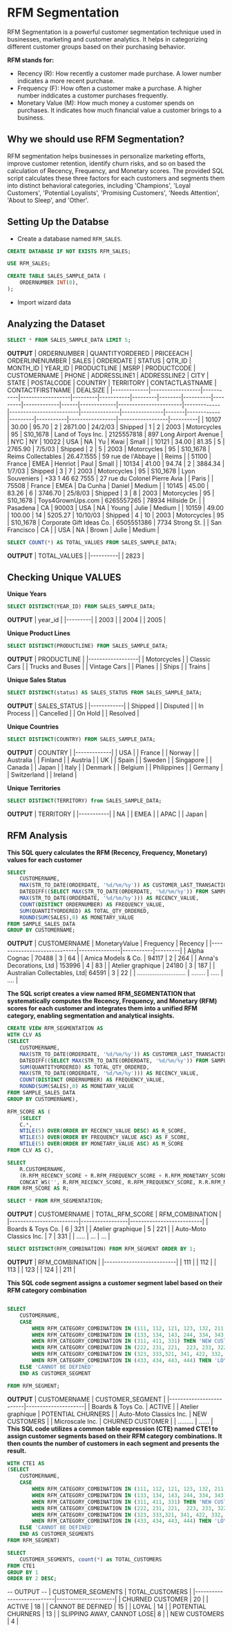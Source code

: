
# RFM Segmentation

RFM Segmentation is a powerful customer segmentation technique used in businesses, marketing and customer analytics. It helps in categorizing different customer groups based on their purchasing behavior.

**RFM stands for:**
- Recency (R): How recently a customer made purchase. A lower number indicates a more recent purchase.
- Frequency (F): How often a customer make a purchase. A higher number inddicates a customer purchases frequently. 
- Monetary Value (M): How much money a customer spends on purchases. It indicates how much financial value a customer brings to a business.

## Why we should use RFM Segmentation?

RFM segmentation helps businesses in personalize marketing efforts, improve customer retention, identify churn risks, and so on based the calculation of Recency, Frequency, and Monetary scores. The provided SQL script calculates these three factors for each customers and segments them into distinct behavioral categories, including 'Champions', 'Loyal Customers', 'Potential Loyalists', 'Promising Customers', 'Needs Attention', 'About to Sleep', and 'Other'.


## Setting Up the Databse

- Create a database named `RFM_SALES`.
```sql
CREATE DATABASE IF NOT EXISTS RFM_SALES;

USE RFM_SALES;

CREATE TABLE SALES_SAMPLE_DATA (
    ORDERNUMBER INT(8),
);
```
- Import wizard data

## Analyzing the Dataset

```sql
SELECT * FROM SALES_SAMPLE_DATA LIMIT 5;
```
**OUTPUT**
| ORDERNUMBER | QUANTITYORDERED | PRICEEACH | ORDERLINENUMBER | SALES   | ORDERDATE | STATUS  | QTR_ID | MONTH_ID | YEAR_ID | PRODUCTLINE | MSRP | PRODUCTCODE | CUSTOMERNAME          | PHONE       | ADDRESSLINE1            | ADDRESSLINE2 | CITY          | STATE | POSTALCODE | COUNTRY | TERRITORY | CONTACTLASTNAME | CONTACTFIRSTNAME | DEALSIZE |
|-------------|------------------|-----------|------------------|---------|-----------|---------|--------|----------|---------|-------------|------|-------------|-----------------------|-------------|-------------------------|--------------|---------------|-------|------------|---------|-----------|-----------------|------------------|----------|
| 10107       | 30.00            | 95.70     | 2                | 2871.00 | 24/2/03   | Shipped | 1      | 2        | 2003    | Motorcycles | 95   | S10_1678    | Land of Toys Inc.     | 2125557818  | 897 Long Airport Avenue |              | NYC           | NY    | 10022      | USA     | NA        | Yu              | Kwai             | Small    |
| 10121       | 34.00            | 81.35     | 5                | 2765.90 | 7/5/03    | Shipped | 2      | 5        | 2003    | Motorcycles | 95   | S10_1678    | Reims Collectables    | 26.47.1555  | 59 rue de l'Abbaye     |              | Reims         |       | 51100      | France  | EMEA       | Henriot         | Paul             | Small    |
| 10134       | 41.00            | 94.74     | 2                | 3884.34 | 1/7/03    | Shipped | 3      | 7        | 2003    | Motorcycles | 95   | S10_1678    | Lyon Souveniers       | +33 1 46 62 7555 | 27 rue du Colonel Pierre Avia |              | Paris         |       | 75508      | France  | EMEA       | Da Cunha        | Daniel           | Medium   |
| 10145       | 45.00            | 83.26     | 6                | 3746.70 | 25/8/03   | Shipped | 3      | 8        | 2003    | Motorcycles | 95   | S10_1678    | Toys4GrownUps.com     | 6265557265  | 78934 Hillside Dr.     |              | Pasadena      | CA    | 90003      | USA     | NA        | Young           | Julie            | Medium   |
| 10159       | 49.00            | 100.00    | 14               | 5205.27 | 10/10/03  | Shipped | 4      | 10       | 2003    | Motorcycles | 95   | S10_1678    | Corporate Gift Ideas Co. | 6505551386  | 7734 Strong St.        |              | San Francisco | CA    |            | USA     | NA        | Brown           | Julie            | Medium   |

```sql
SELECT COUNT(*) AS TOTAL_VALUES FROM SALES_SAMPLE_DATA;
```

**OUTPUT**
| TOTAL_VALUES |
|----------|
| 2823     |

## Checking Unique VALUES

**Unique Years**
```sql
SELECT DISTINCT(YEAR_ID) FROM SALES_SAMPLE_DATA;
```
**OUTPUT**
| year_id |
|---------|
| 2003    |
| 2004    |
| 2005    |

**Unique Product Lines**
```sql
SELECT DISTINCT(PRODUCTLINE) FROM SALES_SAMPLE_DATA;
```
**OUTPUT**
| PRODUCTLINE      |
|------------------|
| Motorcycles      |
| Classic Cars     |
| Trucks and Buses |
| Vintage Cars     |
| Planes           |
| Ships            |
| Trains           |

**Unique Sales Status**
```sql
SELECT DISTINCT(status) AS SALES_STATUS FROM SALES_SAMPLE_DATA;
```
**OUTPUT**
| SALES_STATUS     |
|------------|
| Shipped    |
| Disputed   |
| In Process |
| Cancelled  |
| On Hold    |
| Resolved   |

**Unique Countries**
```sql
SELECT DISTINCT(COUNTRY) FROM SALES_SAMPLE_DATA;
```
**OUTPUT**
| COUNTRY     |
|-------------|
| USA         |
| France      |
| Norway      |
| Australia   |
| Finland     |
| Austria     |
| UK          |
| Spain       |
| Sweden      |
| Singapore   |
| Canada      |
| Japan       |
| Italy       |
| Denmark     |
| Belgium     |
| Philippines |
| Germany     |
| Switzerland |
| Ireland     |

**Unique Territories**
```sql
SELECT DISTINCT(TERRITORY) from SALES_SAMPLE_DATA;
```
**OUTPUT**
| TERRITORY |
|-----------|
| NA        |
| EMEA      |
| APAC      |
| Japan     |

## RFM Analysis

**This SQL query calculates the RFM (Recency, Frequency, Monetary) values for each customer**
```sql
SELECT
	CUSTOMERNAME,
	MAX(STR_TO_DATE(ORDERDATE, '%d/%m/%y')) AS CUSTOMER_LAST_TRANSACTION_DATE,
    DATEDIFF((SELECT MAX(STR_TO_DATE(ORDERDATE, '%d/%m/%y')) FROM SAMPLE_SALES_DATA), 
    MAX(STR_TO_DATE(ORDERDATE, '%d/%m/%y'))) AS RECENCY_VALUE,
    COUNT(DISTINCT ORDERNUMBER) AS FREQUENCY_VALUE,
    SUM(QUANTITYORDERED) AS TOTAL_QTY_ORDERED,
    ROUND(SUM(SALES),0) AS MONETARY_VALUE
FROM SAMPLE_SALES_DATA
GROUP BY CUSTOMERNAME;

```
**OUTPUT**
| CUSTOMERNAME                | MonetaryValue | Frequency | Recency |
|-----------------------------|---------------|-----------|---------|
| Alpha Cognac                | 70488         | 3         | 64     |
| Amica Models & Co.          | 94117         | 2         | 264    |
| Anna's Decorations, Ltd     | 153996        | 4         | 83     |
| Atelier graphique           | 24180         | 3         | 187    |
| Australian Collectables, Ltd| 64591         | 3         | 22     |
| ............................  | ........       | .....        | ....    |


**The SQL script creates a view named RFM_SEGMENTATION that systematically computes the Recency, Frequency, and Monetary (RFM) scores for each customer and integrates them into a unified RFM category, enabling segmentation and analytical insights.**

```sql
CREATE VIEW RFM_SEGMENTATION AS
WITH CLV AS  
(SELECT
	CUSTOMERNAME,
	MAX(STR_TO_DATE(ORDERDATE, '%d/%m/%y')) AS CUSTOMER_LAST_TRANSACTION_DATE,
    DATEDIFF((SELECT MAX(STR_TO_DATE(ORDERDATE, '%d/%m/%y')) FROM SAMPLE_SALES_DATA),
	SUM(QUANTITYORDERED) AS TOTAL_QTY_ORDERED, 
    MAX(STR_TO_DATE(ORDERDATE, '%d/%m/%y'))) AS RECENCY_VALUE,
    COUNT(DISTINCT ORDERNUMBER) AS FREQUENCY_VALUE,
    ROUND(SUM(SALES),0) AS MONETARY_VALUE
FROM SAMPLE_SALES_DATA
GROUP BY CUSTOMERNAME),

RFM_SCORE AS (
    (SELECT 
	C.*,
    NTILE(5) OVER(ORDER BY RECENCY_VALUE DESC) AS R_SCORE,
    NTILE(5) OVER(ORDER BY FREQUENCY_VALUE ASC) AS F_SCORE,
    NTILE(5) OVER(ORDER BY MONETARY_VALUE ASC) AS M_SCORE
FROM CLV AS C),

SELECT
    R.CUSTOMERNAME,
    (R.RFM_RECENCY_SCORE + R.RFM_FREQUENCY_SCORE + R.RFM_MONETARY_SCORE) AS TOTAL_RFM_SCORE,
    CONCAT_WS('', R.RFM_RECENCY_SCORE, R.RFM_FREQUENCY_SCORE, R.R.RFM_MONETARY_SCORE) AS RFM_COMBINATION
FROM RFM_SCORE AS R; 

SELECT * FROM RFM_SEGMENTATION;
```
**OUTPUT**
| CUSTOMERNAME            | TOTAL_RFM_SCORE | RFM_COMBINATION |
|-------------------------|-----------------|--------------------------|
| Boards & Toys Co.       | 6               | 321                      |
| Atelier graphique       | 5               | 221                      |
| Auto-Moto Classics Inc. | 7               | 331                      |
| .....         | ...               | ...                      |

```sql
SELECT DISTINCT(RFM_COMBINATION) FROM RFM_SEGMENT ORDER BY 1;
```
**OUTPUT**
| RFM_COMBINATION |
|--------------------------|
| 111                      |
| 112                      |
| 113                      |
| 123                      |
| 124                      |
| 211                      |

**This SQL code segment assigns a customer segment label based on their RFM category combination**
```sql

SELECT 
    CUSTOMERNAME,
    CASE
        WHEN RFM_CATEGORY_COMBINATION IN (111, 112, 121, 123, 132, 211, 211, 212, 114, 141) THEN 'CHURNED CUSTOMER'
        WHEN RFM_CATEGORY_COMBINATION IN (133, 134, 143, 244, 334, 343, 344, 144) THEN 'SLIPPING AWAY, CANNOT LOSE'
        WHEN RFM_CATEGORY_COMBINATION IN (311, 411, 331) THEN 'NEW CUSTOMERS'
        WHEN RFM_CATEGORY_COMBINATION IN (222, 231, 221,  223, 233, 322) THEN 'POTENTIAL CHURNERS'
        WHEN RFM_CATEGORY_COMBINATION IN (323, 333,321, 341, 422, 332, 432) THEN 'ACTIVE'
        WHEN RFM_CATEGORY_COMBINATION IN (433, 434, 443, 444) THEN 'LOYAL'
    ELSE 'CANNOT BE DEFINED'
    END AS CUSTOMER_SEGMENT

FROM RFM_SEGMENT;
```
**OUTPUT**
| CUSTOMERNAME            | CUSTOMER_SEGMENT   |
|-------------------------|---------------------|
| Boards & Toys Co.       | ACTIVE              |
| Atelier graphique       | POTENTIAL CHURNERS |
| Auto-Moto Classics Inc. | NEW CUSTOMERS       |
| Microscale Inc.         | CHURNED CUSTOMER    |
| .........           | ......            |
**This SQL code utilizes a common table expression (CTE) named CTE1 to assign customer segments based on their RFM category combinations. It then counts the number of customers in each segment and presents the result.**
```sql
WITH CTE1 AS
(SELECT 
    CUSTOMERNAME,
    CASE
        WHEN RFM_CATEGORY_COMBINATION IN (111, 112, 121, 123, 132, 211, 211, 212, 114, 141) THEN 'CHURNED CUSTOMER'
        WHEN RFM_CATEGORY_COMBINATION IN (133, 134, 143, 244, 334, 343, 344, 144) THEN 'SLIPPING AWAY, CANNOT LOSE'
        WHEN RFM_CATEGORY_COMBINATION IN (311, 411, 331) THEN 'NEW CUSTOMERS'
        WHEN RFM_CATEGORY_COMBINATION IN (222, 231, 221,  223, 233, 322) THEN 'POTENTIAL CHURNERS'
        WHEN RFM_CATEGORY_COMBINATION IN (323, 333,321, 341, 422, 332, 432) THEN 'ACTIVE'
        WHEN RFM_CATEGORY_COMBINATION IN (433, 434, 443, 444) THEN 'LOYAL'
    ELSE 'CANNOT BE DEFINED'
    END AS CUSTOMER_SEGMENTS
FROM RFM_SEGMENT)

SELECT 
    CUSTOMER_SEGMENTS, count(*) as TOTAL_CUSTOMERS
FROM CTE1
GROUP BY 1
ORDER BY 2 DESC;
```
-- OUTPUT --
| CUSTOMER_SEGMENTS         | TOTAL_CUSTOMERS |
|---------------------------|---------------------|
| CHURNED CUSTOMER          | 20                  |
| ACTIVE                    | 18                  |
| CANNOT BE DEFINED         | 15                  |
| LOYAL                     | 14                  |
| POTENTIAL CHURNERS        | 13                  |
| SLIPPING AWAY, CANNOT LOSE| 8                   |
| NEW CUSTOMERS             | 4                   |
